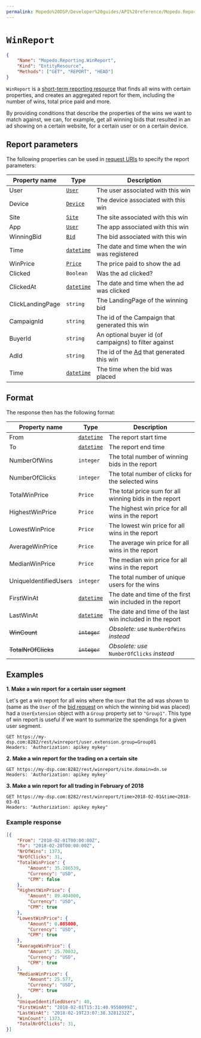 ```yaml
---
permalink: Mopedo%20DSP/Developer%20guides/API%20reference/Mopedo.Reporting/WinReport/
---
```


# `WinReport`

```json
{
    "Name": "Mopedo.Reporting.WinReport",
    "Kind": "EntityResource",
    "Methods": ["GET", "REPORT", "HEAD"]
}
```

`WinReport` is a [short-term reporting resource](../Reporting%20overview#short-term-reports) that finds all wins with certain properties, and creates an aggregated report for them, including the number of wins, total price paid and more.

By providing conditions that describe the properties of the wins we want to match against, we can, for example, get all winning bids that resulted in an ad showing on a certain website, for a certain user or on a certain device.

## Report parameters

The following properties can be used in [request URIs](../../../../../RESTar/Consuming%20a%20RESTar%20API/URI) to specify the report parameters:

Property name    | Type                                     | Description
---------------- | ---------------------------------------- | -------------------------------------------------------------------
User             | [`User`](../../Mopedo.Database/User)     | The user associated with this win
Device           | [`Device`](../../Mopedo.Database/Device) | The device associated with this win
Site             | [`Site`](../../Mopedo.Database/Site)     | The site associated with this win
App              | [`User`](../../Mopedo.Database/App)      | The app associated with this win
WinningBid       | [`Bid`](../../Mopedo.Database/Bid)       | The bid associated with this win
Time             | [`datetime`](../../Datetime)             | The date and time when the win was registered
WinPrice         | [`Price`](../../Price)                   | The price paid to show the ad
Clicked          | `Boolean`                                | Was the ad clicked?
ClickedAt        | [`datetime`](../../Datetime)             | The date and time when the ad was clicked
ClickLandingPage | `string`                                 | The LandingPage of the winning bid
CampaignId       | `string`                                 | The id of the Campaign that generated this win
BuyerId          | `string`                                 | An optional buyer id (of campaigns) to filter against
AdId             | `string`                                 | The id of the [Ad](../../Mopedo.Bidding/Ad) that generated this win
Time             | [`datetime`](../../Datetime)             | The time when the bid was placed

## Format

The response then has the following format:

Property name         | Type                         | Description
--------------------- | ---------------------------- | ---------------------------------------------------------
From                  | [`datetime`](../../Datetime) | The report start time
To                    | [`datetime`](../../Datetime) | The report end time
NumberOfWins          | `integer`                    | The total number of winning bids in the report
NumberOfClicks        | `integer`                    | The total number of clicks for the selected wins
TotalWinPrice         | `Price`                      | The total price sum for all winning bids in the report
HighestWinPrice       | `Price`                      | The highest win price for all wins in the report
LowestWinPrice        | `Price`                      | The lowest win price for all wins in the report
AverageWinPrice       | `Price`                      | The average win price for all wins in the report
MedianWinPrice        | `Price`                      | The median win price for all wins in the report
UniqueIdentifiedUsers | `integer`                    | The total number of unique users for the wins
FirstWinAt            | [`datetime`](../../Datetime) | The date and time of the first win included in the report
LastWinAt             | [`datetime`](../../Datetime) | The date and time of the last win included in the report
~~WinCount~~          | ~~`integer`~~                | _Obsolete: use_ `NumberOfWins` _instead_
~~TotalNrOfClicks~~   | ~~`integer`~~                | _Obsolete: use_ `NumberOfClicks` _instead_

## Examples

**1\. Make a win report for a certain user segment**

Let's get a win report for all wins where the `User` that the ad was shown to (same as the `User` of the [bid request](../../Mopedo.Database/BidRequest) on which the winning bid was placed) had a `UserExtension` object with a `Group` property set to `"Group1"`. This type of win report is useful if we want to summarize the spendings for a given user segment.

```
GET https://my-dsp.com:8282/rest/winreport/user.extension.group=Group01
Headers: 'Authorization: apikey mykey'
```

**2\. Make a win report for the trading on a certain site**

```
GET https://my-dsp.com:8282/rest/winreport/site.domain=dn.se
Headers: 'Authorization: apikey mykey'
```

**3\. Make a win report for all trading in February of 2018**

```
GET https://my-dsp.com:8282/rest/winreport/time>2018-02-01&time<2018-03-01
Headers: "Authorization: apikey mykey"
```

### Example response

```json
[{
    "From": "2018-02-01T00:00:00Z",
    "To": "2018-02-20T00:00:00Z",
    "NrOfWins": 1373,
    "NrOfClicks": 31,
    "TotalWinPrice": {
        "Amount": 35.286539,
        "Currency": "USD",
        "CPM": false
    },
    "HighestWinPrice": {
        "Amount": 89.404000,
        "Currency": "USD",
        "CPM": true
    },
    "LowestWinPrice": {
        "Amount": 0.085000,
        "Currency": "USD",
        "CPM": true
    },
    "AverageWinPrice": {
        "Amount": 25.70032,
        "Currency": "USD",
        "CPM": true
    },
    "MedianWinPrice": {
        "Amount": 25.577,
        "Currency": "USD",
        "CPM": true
    },
    "UniqueIdentifiedUsers": 40,
    "FirstWinAt": "2018-02-01T15:31:40.9558099Z",
    "LastWinAt": "2018-02-19T23:07:38.3281232Z",
    "WinCount": 1373,
    "TotalNrOfClicks": 31,
}]
```
